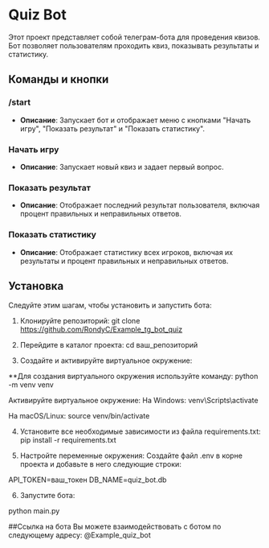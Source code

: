 # Quiz Bot

Этот проект представляет собой телеграм-бота для проведения квизов. Бот позволяет пользователям проходить квиз, показывать результаты и статистику.

## Команды и кнопки

### /start
- **Описание**: Запускает бот и отображает меню с кнопками "Начать игру", "Показать результат" и "Показать статистику".

### Начать игру
- **Описание**: Запускает новый квиз и задает первый вопрос.

### Показать результат
- **Описание**: Отображает последний результат пользователя, включая процент правильных и неправильных ответов.

### Показать статистику
- **Описание**: Отображает статистику всех игроков, включая их результаты и процент правильных и неправильных ответов.

## Установка

Следуйте этим шагам, чтобы установить и запустить бота:

1. Клонируйте репозиторий:
git clone https://github.com/RondyC/Example_tg_bot_quiz

2. Перейдите в каталог проекта:
cd ваш_репозиторий

3. Создайте и активируйте виртуальное окружение:

**Для создания виртуального окружения используйте команду:
python -m venv venv

Активируйте виртуальное окружение:
На Windows:
venv\Scripts\activate

На macOS/Linux:
source venv/bin/activate

4. Установите все необходимые зависимости из файла requirements.txt:
pip install -r requirements.txt

5. Настройте переменные окружения:
Создайте файл .env в корне проекта и добавьте в него следующие строки:

API_TOKEN=ваш_токен
DB_NAME=quiz_bot.db

6. Запустите бота:

python main.py

##Ссылка на бота
Вы можете взаимодействовать с ботом по следующему адресу: @Example_quiz_bot
